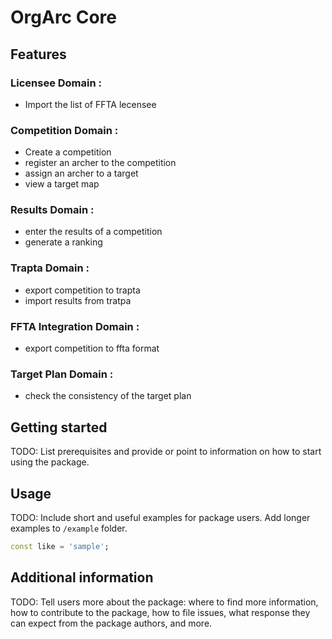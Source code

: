 # OrgArc Core

## Features

### Licensee Domain :
- Import the list of FFTA lecensee

### Competition Domain :
- Create a competition
- register an archer to the competition
- assign an archer to a target
- view a target map

### Results Domain :
- enter the results of a competition
- generate a ranking

### Trapta Domain :
- export competition to trapta
- import results from tratpa

### FFTA Integration Domain :
- export competition to ffta format

### Target Plan Domain :
- check the consistency of the target plan

## Getting started

TODO: List prerequisites and provide or point to information on how to
start using the package.

## Usage

TODO: Include short and useful examples for package users. Add longer examples
to `/example` folder. 

```dart
const like = 'sample';
```

## Additional information

TODO: Tell users more about the package: where to find more information, how to 
contribute to the package, how to file issues, what response they can expect 
from the package authors, and more.
